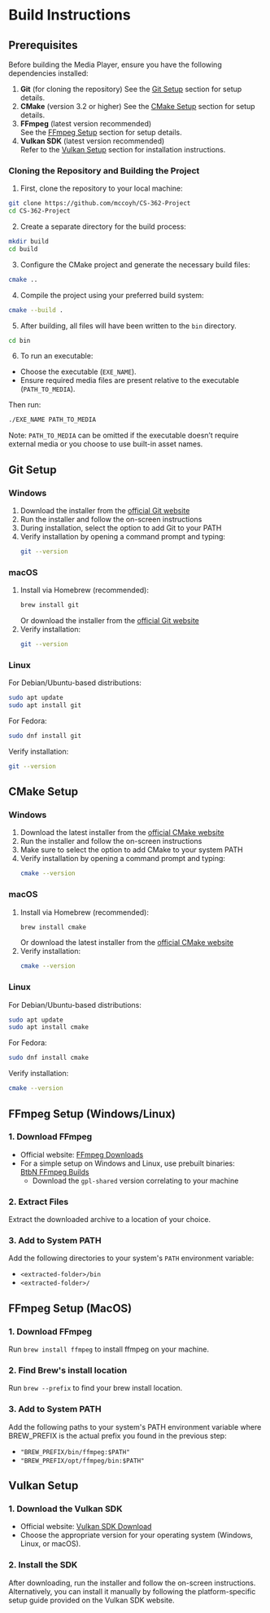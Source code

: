 # Build Instructions

## Prerequisites

Before building the Media Player, ensure you have the following dependencies installed:

1. **Git** (for cloning the repository)
   See the [Git Setup](#git-setup) section for setup details.
2. **CMake** (version 3.2 or higher)
   See the [CMake Setup](#cmake-setup) section for setup details.
3. **FFmpeg** (latest version recommended)\
   See the [FFmpeg Setup](#ffmpeg-setup-windowslinux) section for setup details.
4. **Vulkan SDK** (latest version recommended)\
   Refer to the [Vulkan Setup](#vulkan-setup) section for installation instructions.

### Cloning the Repository and Building the Project

1. First, clone the repository to your local machine:

```bash
git clone https://github.com/mccoyh/CS-362-Project
cd CS-362-Project
```

2. Create a separate directory for the build process:

```bash
mkdir build
cd build
```

3. Configure the CMake project and generate the necessary build files:

```bash
cmake ..
```

4. Compile the project using your preferred build system:

```bash
cmake --build .
```

5. After building, all files will have been written to the `bin` directory.

```bash
cd bin
```

6. To run an executable:
 - Choose the executable (`EXE_NAME`).
 - Ensure required media files are present relative to the executable (`PATH_TO_MEDIA`).

Then run:
```bash
./EXE_NAME PATH_TO_MEDIA
```

Note: `PATH_TO_MEDIA` can be omitted if the executable doesn’t require external media or you choose to use built-in asset names.

## Git Setup

### Windows
1. Download the installer from the [official Git website](https://git-scm.com/download/win)
2. Run the installer and follow the on-screen instructions
3. During installation, select the option to add Git to your PATH
4. Verify installation by opening a command prompt and typing:
   ```bash
   git --version
   ```

### macOS
1. Install via Homebrew (recommended):
   ```bash
   brew install git
   ```
   Or download the installer from the [official Git website](https://git-scm.com/download/mac)
2. Verify installation:
   ```bash
   git --version
   ```

### Linux
For Debian/Ubuntu-based distributions:
```bash
sudo apt update
sudo apt install git
```

For Fedora:
```bash
sudo dnf install git
```

Verify installation:
```bash
git --version
```

## CMake Setup

### Windows
1. Download the latest installer from the [official CMake website](https://cmake.org/download/#latest)
2. Run the installer and follow the on-screen instructions
3. Make sure to select the option to add CMake to your system PATH
4. Verify installation by opening a command prompt and typing:
   ```bash
   cmake --version
   ```

### macOS
1. Install via Homebrew (recommended):
   ```bash
   brew install cmake
   ```
   Or download the latest installer from the [official CMake website](https://cmake.org/download/#latest)
2. Verify installation:
   ```bash
   cmake --version
   ```

### Linux
For Debian/Ubuntu-based distributions:
```bash
sudo apt update
sudo apt install cmake
```

For Fedora:
```bash
sudo dnf install cmake
```

Verify installation:
```bash
cmake --version
```

## FFmpeg Setup (Windows/Linux)

### 1. Download FFmpeg
- Official website: [FFmpeg Downloads](https://www.ffmpeg.org/download.html)
- For a simple setup on Windows and Linux, use prebuilt binaries:  
  [BtbN FFmpeg Builds](https://github.com/BtbN/FFmpeg-Builds/releases)
    - Download the `gpl-shared` version correlating to your machine

### 2. Extract Files
Extract the downloaded archive to a location of your choice.

### 3. Add to System PATH
Add the following directories to your system's `PATH` environment variable:
- `<extracted-folder>/bin`
- `<extracted-folder>/`
## FFmpeg Setup (MacOS)

### 1. Download FFmpeg
Run `brew install ffmpeg` to install ffmpeg on your machine.

### 2. Find Brew's install location
Run `brew --prefix` to find your brew install location.

### 3. Add to System PATH
Add the following paths to your system's PATH environment variable where BREW_PREFIX is the actual prefix you found in the previous step:
- `"BREW_PREFIX/bin/ffmpeg:$PATH"`
- `"BREW_PREFIX/opt/ffmpeg/bin:$PATH"`


## Vulkan Setup

### 1. Download the Vulkan SDK
- Official website: [Vulkan SDK Download](https://www.lunarg.com/vulkan-sdk/)
- Choose the appropriate version for your operating system (Windows, Linux, or macOS).

### 2. Install the SDK
After downloading, run the installer and follow the on-screen instructions. Alternatively, you can install it manually by following the platform-specific setup guide provided on the Vulkan SDK website.
